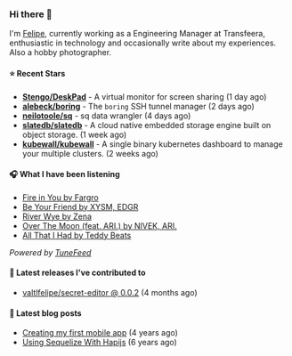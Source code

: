 ### Hi there 👋

I'm [Felipe](https://felipevm.com), currently working as a Engineering Manager at Transfeera, enthusiastic in technology and occasionally write about my experiences. Also a hobby photographer.

#### ⭐ Recent Stars
- **[Stengo/DeskPad](https://github.com/Stengo/DeskPad)** - A virtual monitor for screen sharing (1 day ago)
- **[alebeck/boring](https://github.com/alebeck/boring)** - The `boring`  SSH tunnel manager (2 days ago)
- **[neilotoole/sq](https://github.com/neilotoole/sq)** - sq data wrangler (4 days ago)
- **[slatedb/slatedb](https://github.com/slatedb/slatedb)** - A cloud native embedded storage engine built on object storage. (1 week ago)
- **[kubewall/kubewall](https://github.com/kubewall/kubewall)** - A single binary kubernetes dashboard to manage your multiple clusters. (2 weeks ago)

#### 🎧 What I have been listening
- [Fire in You by Fargro](https://open.spotify.com/track/5TwKgFNIieJyFP9Phhvhjo)
- [Be Your Friend by XYSM, EDGR](https://open.spotify.com/track/10TsQZCb8QVql2ocirBc6R)
- [River Wye by Zena](https://open.spotify.com/track/5AyRP897H2u4dMNHUVY6Ht)
- [Over The Moon (feat. ARI.) by NIVEK, ARI.](https://open.spotify.com/track/7wL01RC9lYtRR593d6KdOZ)
- [All That I Had by Teddy Beats](https://open.spotify.com/track/5Rv7rAAORQoJoWiMpAZhS7)

_Powered by [TuneFeed](https://tunefeed.app?ref=valtlfelipe-gh-profile)_ 

#### 🚀 Latest releases I've contributed to


- [valtlfelipe/secret-editor @ 0.0.2](https://github.com/valtlfelipe/secret-editor/releases/tag/0.0.2) (4 months ago)

#### 📄 Latest blog posts
- [Creating my first mobile app](https://felipevm.com/posts/creating-my-first-mobile-app/) (4 years ago)
- [Using Sequelize With Hapijs](https://felipevm.com/posts/using-sequelize-with-hapijs/) (6 years ago)
